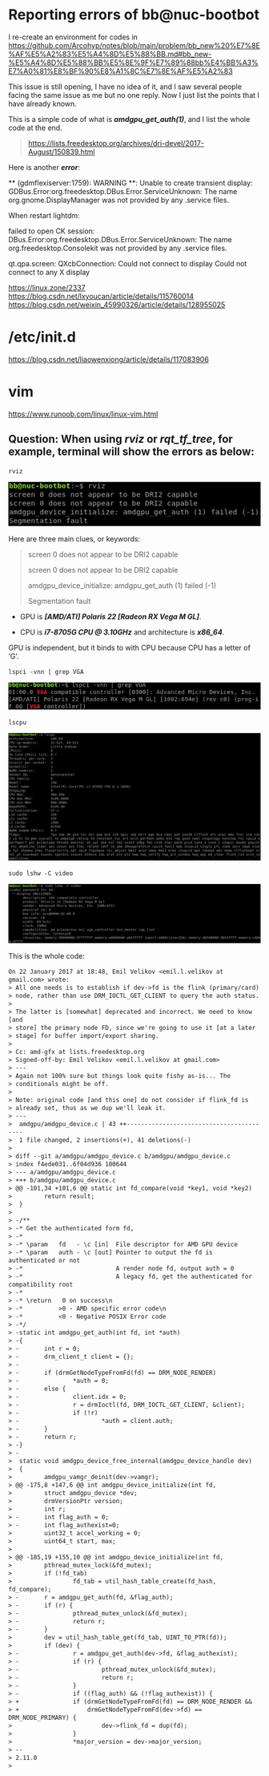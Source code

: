 # Reporting errors of bb@nuc-bootbot

I re-create an environment for codes in https://github.com/Arcohyp/notes/blob/main/problem/bb_new%20%E7%8E%AF%E5%A2%83%E5%A4%8D%E5%88%BB.md#bb_new-%E5%A4%8D%E5%88%BB%E5%8E%9F%E7%89%88bb%E4%BB%A3%E7%A0%81%E8%BF%90%E8%A1%8C%E7%8E%AF%E5%A2%83

This issue is still opening, I have no idea of it, and I saw several people facing the same issue as me but no one reply. Now I just list the points that I have already known.

This is a simple code of what is ***amdgpu_get_auth(1)***, and I list the whole code at the end.
> https://lists.freedesktop.org/archives/dri-devel/2017-August/150839.html

Here is another ***error***:

** (gdmflexiserver:1759): WARNING **: Unable to create transient display: GDBus.Error:org.freedesktop.DBus.Error.ServiceUnknown: The name org.gnome.DisplayManager was not provided by any .service files.

When restart lightdm:

failed to open CK session: DBus.Error:org.freedesktop.DBus.Error.ServiceUnknown: The name org.freedesktop.Consolekit was not provided by any .service files.


qt.qpa.screen: QXcbConnection: Could not connect to display
Could not connect to any X display



https://linux.zone/2337
https://blog.csdn.net/lxyoucan/article/details/115760014
https://blog.csdn.net/weixin_45990326/article/details/128955025

# /etc/init.d
https://blog.csdn.net/liaowenxiong/article/details/117083906

# vim
https://www.runoob.com/linux/linux-vim.html

## Question: When using *rviz* or *rqt_tf_tree*, for example, terminal will show the errors as below:
    rviz
![image](https://github.com/Arcohyp/notes/blob/main/problem/pic/Screenshot%20from%202023-08-31%2008-57-21.png)

Here are three main clues, or keywords:

> screen 0 does not appear to be DRI2 capable
>
> screen 0 does not appear to be DRI2 capable
> 
> amdgpu_device_initialize: amdgpu_get_auth (1) failed (-1)
>
> Segmentation fault

- GPU is ***[AMD/ATI] Polaris 22 [Radeon RX Vega M GL]***. 

- CPU is ***i7-8705G CPU @ 3.10GHz*** and architecture is ***x86_64***.

GPU is independent, but it binds to with CPU because CPU has a letter of ‘G’.

    lspci -vnn | grep VGA
![image](https://github.com/Arcohyp/notes/blob/main/problem/pic/Screenshot%20from%202023-08-31%2008-59-09.png)

    lscpu
![image](https://github.com/Arcohyp/notes/blob/main/problem/pic/Screenshot%20from%202023-08-31%2008-59-33.png)

    sudo lshw -C video
![image](https://github.com/Arcohyp/notes/blob/main/problem/pic/Screenshot%20from%202023-08-31%2009-14-11.png)

This is the whole code:

    On 22 January 2017 at 18:48, Emil Velikov <emil.l.velikov at gmail.com> wrote:
    > All one needs is to establish if dev->fd is the flink (primary/card)
    > node, rather than use DRM_IOCTL_GET_CLIENT to query the auth status.
    >
    > The latter is [somewhat] deprecated and incorrect. We need to know [and
    > store] the primary node FD, since we're going to use it [at a later
    > stage] for buffer import/export sharing.
    >
    > Cc: amd-gfx at lists.freedesktop.org
    > Signed-off-by: Emil Velikov <emil.l.velikov at gmail.com>
    > ---
    > Again not 100% sure but things look quite fishy as-is... The
    > conditionals might be off.
    >
    > Note: original code [and this one] do not consider if flink_fd is
    > already set, thus as we dup we'll leak it.
    > ---
    >  amdgpu/amdgpu_device.c | 43 ++-----------------------------------------
    >  1 file changed, 2 insertions(+), 41 deletions(-)
    >
    > diff --git a/amdgpu/amdgpu_device.c b/amdgpu/amdgpu_device.c
    > index f4ede031..6f04d936 100644
    > --- a/amdgpu/amdgpu_device.c
    > +++ b/amdgpu/amdgpu_device.c
    > @@ -101,34 +101,6 @@ static int fd_compare(void *key1, void *key2)
    >         return result;
    >  }
    >
    > -/**
    > -* Get the authenticated form fd,
    > -*
    > -* \param   fd   - \c [in]  File descriptor for AMD GPU device
    > -* \param   auth - \c [out] Pointer to output the fd is authenticated or not
    > -*                          A render node fd, output auth = 0
    > -*                          A legacy fd, get the authenticated for compatibility root
    > -*
    > -* \return   0 on success\n
    > -*          >0 - AMD specific error code\n
    > -*          <0 - Negative POSIX Error code
    > -*/
    > -static int amdgpu_get_auth(int fd, int *auth)
    > -{
    > -       int r = 0;
    > -       drm_client_t client = {};
    > -
    > -       if (drmGetNodeTypeFromFd(fd) == DRM_NODE_RENDER)
    > -               *auth = 0;
    > -       else {
    > -               client.idx = 0;
    > -               r = drmIoctl(fd, DRM_IOCTL_GET_CLIENT, &client);
    > -               if (!r)
    > -                       *auth = client.auth;
    > -       }
    > -       return r;
    > -}
    > -
    >  static void amdgpu_device_free_internal(amdgpu_device_handle dev)
    >  {
    >         amdgpu_vamgr_deinit(dev->vamgr);
    > @@ -175,8 +147,6 @@ int amdgpu_device_initialize(int fd,
    >         struct amdgpu_device *dev;
    >         drmVersionPtr version;
    >         int r;
    > -       int flag_auth = 0;
    > -       int flag_authexist=0;
    >         uint32_t accel_working = 0;
    >         uint64_t start, max;
    >
    > @@ -185,19 +155,10 @@ int amdgpu_device_initialize(int fd,
    >         pthread_mutex_lock(&fd_mutex);
    >         if (!fd_tab)
    >                 fd_tab = util_hash_table_create(fd_hash, fd_compare);
    > -       r = amdgpu_get_auth(fd, &flag_auth);
    > -       if (r) {
    > -               pthread_mutex_unlock(&fd_mutex);
    > -               return r;
    > -       }
    >         dev = util_hash_table_get(fd_tab, UINT_TO_PTR(fd));
    >         if (dev) {
    > -               r = amdgpu_get_auth(dev->fd, &flag_authexist);
    > -               if (r) {
    > -                       pthread_mutex_unlock(&fd_mutex);
    > -                       return r;
    > -               }
    > -               if ((flag_auth) && (!flag_authexist)) {
    > +               if (drmGetNodeTypeFromFd(fd) == DRM_NODE_RENDER &&
    > +                   drmGetNodeTypeFromFd(dev->fd) == DRM_NODE_PRIMARY) {
    >                         dev->flink_fd = dup(fd);
    >                 }
    >                 *major_version = dev->major_version;
    > --
    > 2.11.0
    >
